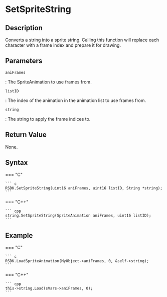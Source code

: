 # SetSpriteString

## Description
Converts a string into a sprite string. Calling this function will replace each character with a frame index and prepare it for drawing.

## Parameters
`aniFrames`

:   The SpriteAnimation to use frames from.

`listID`

:   The index of the animation in the animation list to use frames from.

`string`

:   The string to apply the frame indices to.

## Return Value
None.

## Syntax
=== "C"

    ``` c
    RSDK.SetSpriteString(uint16 aniFrames, uint16 listID, String *string);
    ```

=== "C++"

    ``` cpp
    string.SetSpriteString(SpriteAnimation aniFrames, uint16 listID);
    ```

## Example
=== "C"

    ``` c
    RSDK.LoadSpriteAnimation(MyObject->aniFrames, 0, &self->string);
    ```

=== "C++"

    ``` cpp
    this->string.Load(sVars->aniFrames, 0);
    ```